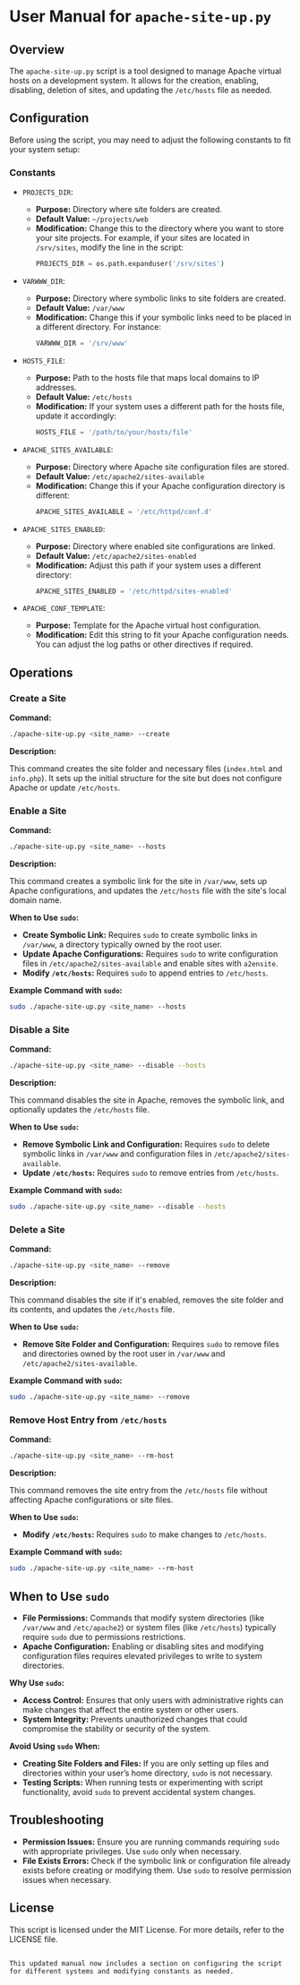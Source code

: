 # User Manual for `apache-site-up.py`

## Overview

The `apache-site-up.py` script is a tool designed to manage Apache virtual hosts on a development system. It allows for the creation, enabling, disabling, deletion of sites, and updating the `/etc/hosts` file as needed.

## Configuration

Before using the script, you may need to adjust the following constants to fit your system setup:

### Constants

- `PROJECTS_DIR`: 
  - **Purpose:** Directory where site folders are created.
  - **Default Value:** `~/projects/web`
  - **Modification:** Change this to the directory where you want to store your site projects. For example, if your sites are located in `/srv/sites`, modify the line in the script:
    ```python
    PROJECTS_DIR = os.path.expanduser('/srv/sites')
    ```

- `VARWWW_DIR`: 
  - **Purpose:** Directory where symbolic links to site folders are created.
  - **Default Value:** `/var/www`
  - **Modification:** Change this if your symbolic links need to be placed in a different directory. For instance:
    ```python
    VARWWW_DIR = '/srv/www'
    ```

- `HOSTS_FILE`: 
  - **Purpose:** Path to the hosts file that maps local domains to IP addresses.
  - **Default Value:** `/etc/hosts`
  - **Modification:** If your system uses a different path for the hosts file, update it accordingly:
    ```python
    HOSTS_FILE = '/path/to/your/hosts/file'
    ```

- `APACHE_SITES_AVAILABLE`: 
  - **Purpose:** Directory where Apache site configuration files are stored.
  - **Default Value:** `/etc/apache2/sites-available`
  - **Modification:** Change this if your Apache configuration directory is different:
    ```python
    APACHE_SITES_AVAILABLE = '/etc/httpd/conf.d'
    ```

- `APACHE_SITES_ENABLED`: 
  - **Purpose:** Directory where enabled site configurations are linked.
  - **Default Value:** `/etc/apache2/sites-enabled`
  - **Modification:** Adjust this path if your system uses a different directory:
    ```python
    APACHE_SITES_ENABLED = '/etc/httpd/sites-enabled'
    ```

- `APACHE_CONF_TEMPLATE`: 
  - **Purpose:** Template for the Apache virtual host configuration.
  - **Modification:** Edit this string to fit your Apache configuration needs. You can adjust the log paths or other directives if required.

## Operations

### Create a Site

**Command:**

```bash
./apache-site-up.py <site_name> --create
```

**Description:**

This command creates the site folder and necessary files (`index.html` and `info.php`). It sets up the initial structure for the site but does not configure Apache or update `/etc/hosts`.

### Enable a Site

**Command:**

```bash
./apache-site-up.py <site_name> --hosts
```

**Description:**

This command creates a symbolic link for the site in `/var/www`, sets up Apache configurations, and updates the `/etc/hosts` file with the site's local domain name.

**When to Use `sudo`:**

- **Create Symbolic Link:** Requires `sudo` to create symbolic links in `/var/www`, a directory typically owned by the root user.
- **Update Apache Configurations:** Requires `sudo` to write configuration files in `/etc/apache2/sites-available` and enable sites with `a2ensite`.
- **Modify `/etc/hosts`:** Requires `sudo` to append entries to `/etc/hosts`.

**Example Command with `sudo`:**

```bash
sudo ./apache-site-up.py <site_name> --hosts
```

### Disable a Site

**Command:**

```bash
./apache-site-up.py <site_name> --disable --hosts
```

**Description:**

This command disables the site in Apache, removes the symbolic link, and optionally updates the `/etc/hosts` file.

**When to Use `sudo`:**

- **Remove Symbolic Link and Configuration:** Requires `sudo` to delete symbolic links in `/var/www` and configuration files in `/etc/apache2/sites-available`.
- **Update `/etc/hosts`:** Requires `sudo` to remove entries from `/etc/hosts`.

**Example Command with `sudo`:**

```bash
sudo ./apache-site-up.py <site_name> --disable --hosts
```

### Delete a Site

**Command:**

```bash
./apache-site-up.py <site_name> --remove
```

**Description:**

This command disables the site if it's enabled, removes the site folder and its contents, and updates the `/etc/hosts` file.

**When to Use `sudo`:**

- **Remove Site Folder and Configuration:** Requires `sudo` to remove files and directories owned by the root user in `/var/www` and `/etc/apache2/sites-available`.

**Example Command with `sudo`:**

```bash
sudo ./apache-site-up.py <site_name> --remove
```

### Remove Host Entry from `/etc/hosts`

**Command:**

```bash
./apache-site-up.py <site_name> --rm-host
```

**Description:**

This command removes the site entry from the `/etc/hosts` file without affecting Apache configurations or site files.

**When to Use `sudo`:**

- **Modify `/etc/hosts`:** Requires `sudo` to make changes to `/etc/hosts`.

**Example Command with `sudo`:**

```bash
sudo ./apache-site-up.py <site_name> --rm-host
```

## When to Use `sudo`

- **File Permissions:** Commands that modify system directories (like `/var/www` and `/etc/apache2`) or system files (like `/etc/hosts`) typically require `sudo` due to permissions restrictions.
- **Apache Configuration:** Enabling or disabling sites and modifying configuration files requires elevated privileges to write to system directories.

**Why Use `sudo`:**

- **Access Control:** Ensures that only users with administrative rights can make changes that affect the entire system or other users.
- **System Integrity:** Prevents unauthorized changes that could compromise the stability or security of the system.

**Avoid Using `sudo` When:**

- **Creating Site Folders and Files:** If you are only setting up files and directories within your user’s home directory, `sudo` is not necessary.
- **Testing Scripts:** When running tests or experimenting with script functionality, avoid `sudo` to prevent accidental system changes.

## Troubleshooting

- **Permission Issues:** Ensure you are running commands requiring `sudo` with appropriate privileges. Use `sudo` only when necessary.
- **File Exists Errors:** Check if the symbolic link or configuration file already exists before creating or modifying them. Use `sudo` to resolve permission issues when necessary.

## License

This script is licensed under the MIT License. For more details, refer to the LICENSE file.
```

This updated manual now includes a section on configuring the script for different systems and modifying constants as needed.
